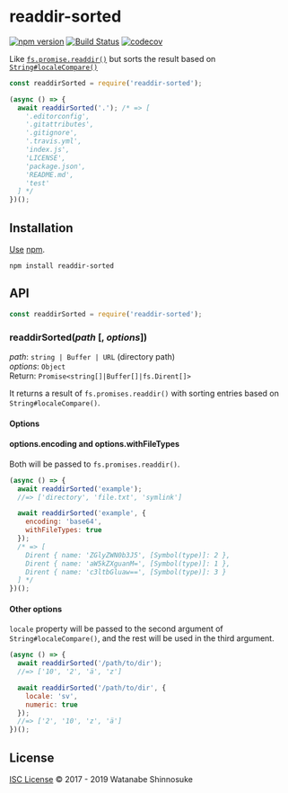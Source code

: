 # readdir-sorted

[![npm version](https://img.shields.io/npm/v/readdir-sorted.svg)](https://www.npmjs.com/package/readdir-sorted)
[![Build Status](https://travis-ci.com/shinnn/readdir-sorted.svg?branch=master)](https://travis-ci.com/shinnn/readdir-sorted)
[![codecov](https://codecov.io/gh/shinnn/readdir-sorted/branch/master/graph/badge.svg)](https://codecov.io/gh/shinnn/readdir-sorted)

Like [`fs.promise.readdir()`](https://nodejs.org/api/fs.html#fs_fspromises_readdir_path_options) but sorts the result based on [`String#localeCompare()`](https://developer.mozilla.org/en/docs/Web/JavaScript/Reference/Global_Objects/String/localeCompare)

```javascript
const readdirSorted = require('readdir-sorted');

(async () => {
  await readdirSorted('.'); /* => [
    '.editorconfig',
    '.gitattributes',
    '.gitignore',
    '.travis.yml',
    'index.js',
    'LICENSE',
    'package.json',
    'README.md',
    'test'
  ] */
})();
```

## Installation

[Use](https://docs.npmjs.com/cli/install) [npm](https://docs.npmjs.com/about-npm/).

```
npm install readdir-sorted
```

## API

```javascript
const readdirSorted = require('readdir-sorted');
```

### readdirSorted(*path* [, *options*])

*path*: `string | Buffer | URL` (directory path)  
*options*: `Object`  
Return: `Promise<string[]|Buffer[]|fs.Dirent[]>`

It returns a result of `fs.promises.readdir()` with sorting entries based on `String#localeCompare()`.

#### Options

#### options.encoding and options.withFileTypes

Both will be passed to `fs.promises.readdir()`.

```javascript
(async () => {
  await readdirSorted('example');
  //=> ['directory', 'file.txt', 'symlink']

  await readdirSorted('example', {
    encoding: 'base64',
    withFileTypes: true
  });
  /* => [
    Dirent { name: 'ZGlyZWN0b3J5', [Symbol(type)]: 2 },
    Dirent { name: 'aW5kZXguanM=', [Symbol(type)]: 1 },
    Dirent { name: 'c3ltbGluaw==', [Symbol(type)]: 3 }
  ] */
})();
```

#### Other options

`locale` property will be passed to the second argument of `String#localeCompare()`, and the rest will be used in the third argument.

```javascript
(async () => {
  await readdirSorted('/path/to/dir');
  //=> ['10', '2', 'ä', 'z']

  await readdirSorted('/path/to/dir', {
    locale: 'sv',
    numeric: true
  });
  //=> ['2', '10', 'z', 'ä']
})();
```

## License

[ISC License](./LICENSE) © 2017 - 2019 Watanabe Shinnosuke
